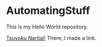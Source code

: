 # AutomatingStuff
This is my Hello World repository.

[Tsuyoku Naritai!](https://www.lesswrong.com/posts/DoLQN5ryZ9XkZjq5h/tsuyoku-naritai-i-want-to-become-stronger) There, I made a link.
